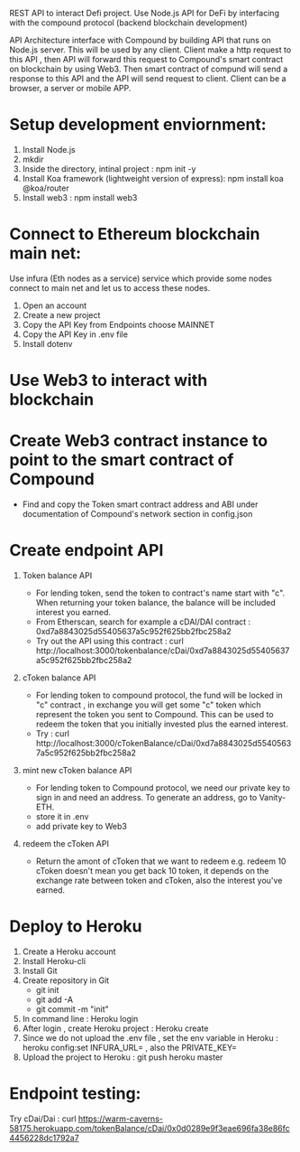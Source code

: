 REST API to interact Defi project. Use Node.js API for DeFi by interfacing with the compound protocol (backend blockchain development)

API Architecture
interface with Compound by building API that runs on Node.js server. This will be used by any client. Client make a http request to this API , then API will forward this request to Compound's smart contract on blockchain by using Web3. Then smart contract of compund will send a response to this API and the API will send request to client. Client can be a browser, a server or mobile APP.

# Setup development enviornment:

1. Install Node.js
2. mkdir <directory name>
3. Inside the directory, intinal project : npm init -y
4. Install Koa framework (lightweight version of express): npm install koa @koa/router
5. Install web3 : npm install web3
 
# Connect to Ethereum blockchain main net:

Use infura (Eth nodes as a service) service which provide some nodes connect to main net and let us to access these nodes.
1. Open an account
2. Create a new project
3. Copy the API Key from Endpoints choose MAINNET
4. Copy the API Key in .env file
5. Install dotenv

# Use Web3 to interact with blockchain

# Create Web3 contract instance to point to the smart contract of Compound
- Find and copy the Token smart contract address and ABI under documentation of Compound's network section in config.json

# Create endpoint API
1. Token balance API 
    - For lending token, send the token to contract's name start with "c". When returning your token balance, the balance will be included interest you earned.
    - From Etherscan, search for example a cDAI/DAI contract :
        0xd7a8843025d55405637a5c952f625bb2fbc258a2
    - Try out the API using this contract :
        curl http://localhost:3000/tokenbalance/cDai/0xd7a8843025d55405637a5c952f625bb2fbc258a2

2. cToken balance API
    - For lending token to compound protocol, the fund will be locked in "c" contract , in exchange you will get some "c" token which represent the token you sent to Compound. This can be used to redeem the token that you initially invested plus the earned interest.
    - Try : curl http://localhost:3000/cTokenBalance/cDai/0xd7a8843025d55405637a5c952f625bb2fbc258a2

3. mint new cToken balance API
    - For lending token to Compound protocol, we need our private key to sign in and need an address. To generate an address, go to Vanity-ETH.
    - store it in .env
    - add private key to Web3

4. redeem the cToken API 
    - Return the amont of cToken that we want to redeem e.g. redeem 10 cToken doesn't mean you get back 10 token, it depends on the exchange rate between token and cToken, also the interest you've earned.

# Deploy to Heroku
1. Create a Heroku account
2. Install Heroku-cli
3. Install Git
4. Create repository in Git
    - git init
    - git add -A
    - git commit -m "init"
5. In command line : Heroku login
6. After login , create Heroku project : Heroku create
7. Since we do not upload the .env file , set the env variable in Heroku : heroku config:set INFURA_URL=<the link> , also the PRIVATE_KEY=<your private key>
8. Upload the project to Heroku : git push heroku master

# Endpoint testing:
Try cDai/Dai :
curl https://warm-caverns-58175.herokuapp.com/tokenBalance/cDai/0x0d0289e9f3eae696fa38e86fc4456228dc1792a7